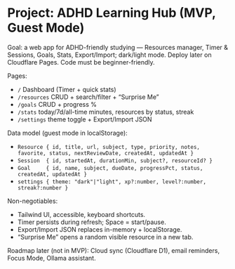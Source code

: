 # Project: ADHD Learning Hub (MVP, Guest Mode)

Goal: a web app for ADHD-friendly studying — Resources manager, Timer & Sessions, Goals, Stats, Export/Import; dark/light mode. Deploy later on Cloudflare Pages. Code must be beginner-friendly.

Pages:
- `/` Dashboard (Timer + quick stats)
- `/resources` CRUD + search/filter + “Surprise Me”
- `/goals` CRUD + progress %
- `/stats` today/7d/all-time minutes, resources by status, streak
- `/settings` theme toggle + Export/Import JSON

Data model (guest mode in localStorage):
- `Resource { id, title, url, subject, type, priority, notes, favorite, status, nextReviewDate, createdAt, updatedAt }`
- `Session  { id, startedAt, durationMin, subject?, resourceId? }`
- `Goal     { id, name, subject, dueDate, progressPct, status, createdAt, updatedAt }`
- `settings { theme: "dark"|"light", xp?:number, level?:number, streak?:number }`

Non-negotiables:
- Tailwind UI, accessible, keyboard shortcuts.
- Timer persists during refresh; Space = start/pause.
- Export/Import JSON replaces in-memory + localStorage.
- “Surprise Me” opens a random visible resource in a new tab.

Roadmap later (not in MVP): Cloud sync (Cloudflare D1), email reminders, Focus Mode, Ollama assistant.
